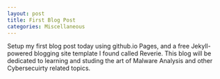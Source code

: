 ```yaml
---
layout: post
title: First Blog Post
categories: Miscellaneous
---
```


Setup my first blog post today using github.io Pages, and a free Jekyll-powered blogging site template I found called Reverie. This blog will be dedicated to learning and studing the art of Malware Analysis and other Cybersecuirty related topics.